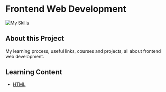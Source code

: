 # Frontend Web Development

[![My Skills](https://skillicons.dev/icons?i=html,css,figma,wordpress,js,git,github)](https://skillicons.dev) 

## About this Project 

My learning process, useful links, courses and projects, all about frontend web development.

## Learning Content

 - [HTML](https://github.com/benjakam/frontend-web-development/tree/master/html)

